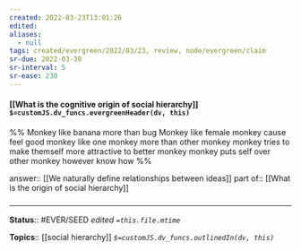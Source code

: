 ```yaml
---
created: 2022-03-23T13:01:26 
edited: 
aliases:
  - null
tags: created/evergreen/2022/03/23, review, node/evergreen/claim
sr-due: 2022-03-30
sr-interval: 5
sr-ease: 230
---
```


#### [[What is the cognitive origin of social hierarchy]] `$=customJS.dv_funcs.evergreenHeader(dv, this)`

%%
Monkey like banana more than bug
Monkey like female monkey cause feel good
monkey like one monkey more than other monkey
monkey tries to make themself more attractive to better monkey
monkey puts self over other monkey however know how
%%

answer:: [[We naturally define relationships between ideas]]
part of:: [[What is the origin of social hierarchy]]

### <hr class="footnote"/>

**Status**:: #EVER/SEED 
*edited `=this.file.mtime`*

**Topics**:: [[social hierarchy]]
*`$=customJS.dv_funcs.outlinedIn(dv, this)`*
